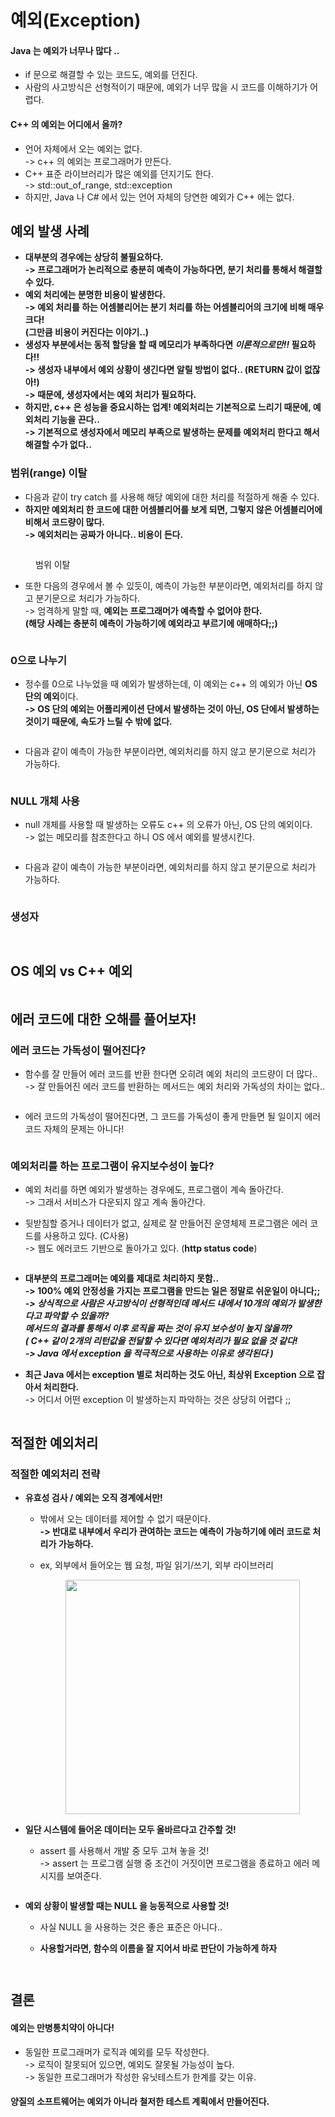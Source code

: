# 예외(Exception)

#### Java 는 예외가 너무나 많다 ..&#x20;

* if 문으로 해결할 수 있는 코드도, 예외를 던진다.&#x20;
* 사람의 사고방식은 선형적이기 때문에, 예외가 너무 많을 시 코드를 이해하기가 어렵다.&#x20;

#### C++ 의 예외는 어디에서 올까?

* 언어 자체에서 오는 예외는 없다.\
  \-> c++ 의 예외는 프로그래머가 만든다.&#x20;
* C++ 표준 라이브러리가 많은 예외를 던지기도 한다.\
  \-> std::out\_of\_range, std::exception
* 하지만, Java 나 C# 에서 있는 언어 자체의 당연한 예외가 C++ 에는 없다.

## 예외 발생 사례

* **대부분의 경우에는 상당히 불필요하다.** \
  **-> 프로그래머가 논리적으로 충분히 예측이 가능하다면, 분기 처리를 통해서 해결할 수 있다.**&#x20;
* **예외 처리에는 분명한 비용이 발생한다.** \
  **-> 예외 처리를 하는 어셈블리어는 분기 처리를 하는 어셈블리어의 크기에 비해 매우 크다!**\
  **(그만큼 비용이 커진다는 이야기..)**&#x20;
* **생성자 부분에서는 동적 할당을 할 때 메모리가 부족하다면 **_**이론적으로만!!**_** 필요하다!!**\
  **-> 생성자 내부에서 예외 상황이 생긴다면 알릴 방법이 없다.. (RETURN 값이 없잖아!)**\
  **-> 때문에, 생성자에서는 예외 처리가 필요하다.**
* **하지만, c++ 은 성능을 중요시하는 업계! 예외처리는 기본적으로 느리기 때문에, 예외처리 기능을 끈다..** \
  **-> 기본적으로 생성자에서 메모리 부족으로 발생하는 문제를 예외처리 한다고 해서 해결할 수가 없다..**&#x20;

### 범위(range) 이탈

* 다음과 같이 try catch 를 사용해 해당 예외에 대한 처리를 적절하게 해줄 수 있다.&#x20;
* **하지만 예외처리 한 코드에 대한 어셈블리어를 보게 되면, 그렇지 않은 어셈블리어에 비해서 코드량이 많다.** \
  **-> 예외처리는 공짜가 아니다.. 비용이 든다.**&#x20;

<figure><img src="../../../../.gitbook/assets/image (75).png" alt=""><figcaption><p>범위 이탈</p></figcaption></figure>

* 또한 다음의 경우에서 볼 수 있듯이, 예측이 가능한 부분이라면, 예외처리를 하지 않고 분기문으로 처리가 가능하다. \
  \-> 엄격하게 말할 때, **예외는 프로그래머가 예측할 수 없어야 한다.** \
  **(해당 사례는 충분히 예측이 가능하기에 예외라고 부르기에 애매하다;;)**

<figure><img src="../../../../.gitbook/assets/image (81).png" alt=""><figcaption></figcaption></figure>

### 0으로 나누기&#x20;

* 정수를 0으로 나누었을 때 예외가 발생하는데, 이 예외는 c++ 의 예외가 아닌 **OS 단의 예외**이다. \
  **-> OS 단의 예외는 어플리케이션 단에서 발생하는 것이 아닌, OS 단에서 발생하는 것이기 때문에, 속도가 느릴 수 밖에 없다.**&#x20;

<figure><img src="../../../../.gitbook/assets/image (82).png" alt=""><figcaption></figcaption></figure>

* 다음과 같이 예측이 가능한 부분이라면, 예외처리를 하지 않고 분기문으로 처리가 가능하다.&#x20;

<figure><img src="../../../../.gitbook/assets/image (83).png" alt=""><figcaption></figcaption></figure>

### NULL 개체 사용

* null 개체를 사용할 때 발생하는 오류도 c++ 의 오류가 아닌, OS 단의 예외이다. \
  \-> 없는 메모리를 참조한다고 하니 OS 에서 예외를 발생시킨다.&#x20;

<figure><img src="../../../../.gitbook/assets/image (84).png" alt=""><figcaption></figcaption></figure>

* 다음과 같이 예측이 가능한 부분이라면, 예외처리를 하지 않고 분기문으로 처리가 가능하다.&#x20;

<figure><img src="../../../../.gitbook/assets/image (85).png" alt=""><figcaption></figcaption></figure>

### 생성자

<figure><img src="../../../../.gitbook/assets/image (87).png" alt=""><figcaption></figcaption></figure>

<figure><img src="../../../../.gitbook/assets/image (88).png" alt=""><figcaption></figcaption></figure>

## OS 예외 vs C++ 예외

<figure><img src="../../../../.gitbook/assets/image (86).png" alt=""><figcaption></figcaption></figure>

## 에러 코드에 대한 오해를 풀어보자!

### 에러 코드는 가독성이 떨어진다?

*   함수를 잘 만들어 에러 코드를 반환 한다면 오히려 예외 처리의 코드량이 더 많다.. \
    \-> 잘 만들어진 에러 코드를 반환하는 메서드는 예외 처리와 가독성의 차이는 없다..

    <figure><img src="../../../../.gitbook/assets/스크린샷 2024-04-11 11.09.35.png" alt=""><figcaption></figcaption></figure>
*   에러 코드의 가독성이 떨어진다면, 그 코드를 가독성이 좋게 만들면 될 일이지 에러코드 자체의 문제는 아니다!

    <figure><img src="../../../../.gitbook/assets/스크린샷 2024-04-11 11.12.44.png" alt=""><figcaption></figcaption></figure>

### 예외처리를 하는 프로그램이 유지보수성이 높다?

* 예외 처리를 하면 예외가 발생하는 경우에도, 프로그램이 계속 돌아간다. \
  \-> 그래서 서비스가 다운되지 않고 계속 돌아간다.&#x20;
*   뒷받침할 증거나 데이터가 없고, 실제로 잘 만들어진 운영체제 프로그램은 에러 코드를 사용하고 있다. (C사용)\
    \-> 웹도 에러코드 기반으로 돌아가고 있다. (**http status code**)

    <figure><img src="../../../../.gitbook/assets/스크린샷 2024-04-11 11.18.55.png" alt=""><figcaption></figcaption></figure>
* **대부분의 프로그래머는 예외를 제대로 처리하지 못함..** \
  **-> 100% 예외 안정성을 가지는 프로그램을 만드는 일은 정말로 쉬운일이 아니다;;** \
  _**-> 상식적으로 사람은 사고방식이 선형적인데 메서드 내에서 10개의 예외가 발생한다고 파악할 수 있을까?**_\
  _**메서드의 결과를 통해서 이후 로직을 짜는 것이 유지 보수성이 높지 않을까?**_\
  _**( C++ 같이 2개의 리턴값을 전달할 수 있다면 예외처리가 필요 없을 것 같다!**_\
  _**-> Java 에서 exception 을 적극적으로 사용하는 이유로 생각된다 )**_
*   **최근 Java 에서는 exception 별로 처리하는 것도 아닌, 최상위 Exception 으로 잡아서 처리한다.** \
    \-> 어디서 어떤 exception 이 발생하는지 파악하는 것은 상당히 어렵다 ;;&#x20;

    <figure><img src="../../../../.gitbook/assets/스크린샷 2024-04-11 11.31.16.png" alt=""><figcaption></figcaption></figure>

## 적절한 예외처리

### 적절한 예외처리 전략

* **유효성 검사 / 예외는 오직 경계에서만!**
  * 밖에서 오는 데이터를 제어할 수 없기 때문이다. \
    **-> 반대로 내부에서 우리가 관여하는 코드는 예측이 가능하기에 에러 코드로 처리가 가능하다.**&#x20;
  *   ex, 외부에서 들어오는 웹 요청, 파일 읽기/쓰기, 외부 라이브러리&#x20;

      <figure><img src="../../../../.gitbook/assets/스크린샷 2024-04-11 11.51.02.png" alt="" width="375"><figcaption></figcaption></figure>
* **일단 시스템에 들어온 데이터는 모두 올바르다고 간주할 것!**
  *   assert 를 사용해서 개발 중 모두 고쳐 놓을 것!\
      \-> assert 는 프로그램 실행 중 조건이 거짓이면 프로그램을 종료하고 에러 메시지를 보여준다.

      <figure><img src="../../../../.gitbook/assets/스크린샷 2024-04-11 11.52.12.png" alt=""><figcaption></figcaption></figure>
* **예외 상황이 발생할 때는 NULL 을 능동적으로 사용할 것!**
  * 사실 NULL 을 사용하는 것은 좋은 표준은 아니다..&#x20;
  *   **사용할거라면, 함수의 이름을 잘 지어서 바로 판단이 가능하게 하자**

      <figure><img src="../../../../.gitbook/assets/스크린샷 2024-04-11 11.54.49.png" alt=""><figcaption></figcaption></figure>

      <figure><img src="../../../../.gitbook/assets/스크린샷 2024-04-11 11.55.54.png" alt=""><figcaption></figcaption></figure>

## 결론&#x20;

#### 예외는 만병통치약이 아니다!&#x20;

* 동일한 프로그래머가 로직과 예외를 모두 작성한다. \
  \-> 로직이 잘못되어 있으면, 예외도 잘못될 가능성이 높다. \
  \-> 동일한 프로그래머가 작성한 유닛테스트가 한계를 갖는 이유.&#x20;

#### 양질의 소프트웨어는 예외가 아니라 철저한 테스트 계획에서 만들어진다.&#x20;
